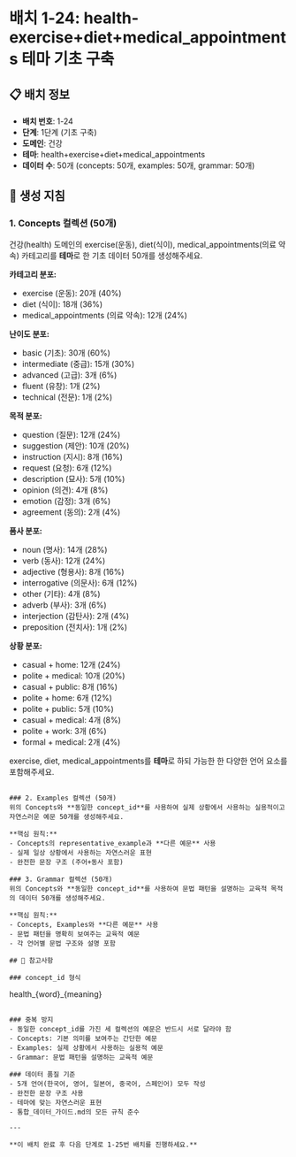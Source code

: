 # 배치 1-24: health-exercise+diet+medical_appointments 테마 기초 구축

## 📋 배치 정보
- **배치 번호**: 1-24
- **단계**: 1단계 (기초 구축)
- **도메인**: 건강
- **테마**: health+exercise+diet+medical_appointments
- **데이터 수**: 50개 (concepts: 50개, examples: 50개, grammar: 50개)

## 🎯 생성 지침

### 1. Concepts 컬렉션 (50개)
건강(health) 도메인의 exercise(운동), diet(식이), medical_appointments(의료 약속) 카테고리를 **테마**로 한 기초 데이터 50개를 생성해주세요.

**카테고리 분포:**
- exercise (운동): 20개 (40%)
- diet (식이): 18개 (36%)
- medical_appointments (의료 약속): 12개 (24%)

**난이도 분포:**
- basic (기초): 30개 (60%)
- intermediate (중급): 15개 (30%)
- advanced (고급): 3개 (6%)
- fluent (유창): 1개 (2%)
- technical (전문): 1개 (2%)

**목적 분포:**
- question (질문): 12개 (24%)
- suggestion (제안): 10개 (20%)
- instruction (지시): 8개 (16%)
- request (요청): 6개 (12%)
- description (묘사): 5개 (10%)
- opinion (의견): 4개 (8%)
- emotion (감정): 3개 (6%)
- agreement (동의): 2개 (4%)

**품사 분포:**
- noun (명사): 14개 (28%)
- verb (동사): 12개 (24%)
- adjective (형용사): 8개 (16%)
- interrogative (의문사): 6개 (12%)
- other (기타): 4개 (8%)
- adverb (부사): 3개 (6%)
- interjection (감탄사): 2개 (4%)
- preposition (전치사): 1개 (2%)

**상황 분포:**
- casual + home: 12개 (24%)
- polite + medical: 10개 (20%)
- casual + public: 8개 (16%)
- polite + home: 6개 (12%)
- polite + public: 5개 (10%)
- casual + medical: 4개 (8%)
- polite + work: 3개 (6%)
- formal + medical: 2개 (4%)

exercise, diet, medical_appointments를 **테마**로 하되 가능한 한 다양한 언어 요소를 포함해주세요.

```

### 2. Examples 컬렉션 (50개)
위의 Concepts와 **동일한 concept_id**를 사용하여 실제 상황에서 사용하는 실용적이고 자연스러운 예문 50개를 생성해주세요.

**핵심 원칙:**
- Concepts의 representative_example과 **다른 예문** 사용
- 실제 일상 상황에서 사용하는 자연스러운 표현
- 완전한 문장 구조 (주어+동사 포함)

### 3. Grammar 컬렉션 (50개)
위의 Concepts와 **동일한 concept_id**를 사용하여 문법 패턴을 설명하는 교육적 목적의 데이터 50개를 생성해주세요.

**핵심 원칙:**
- Concepts, Examples와 **다른 예문** 사용
- 문법 패턴을 명확히 보여주는 교육적 예문
- 각 언어별 문법 구조와 설명 포함

## 📝 참고사항

### concept_id 형식
```
health_{word}_{meaning}
```

### 중복 방지
- 동일한 concept_id를 가진 세 컬렉션의 예문은 반드시 서로 달라야 함
- Concepts: 기본 의미를 보여주는 간단한 예문
- Examples: 실제 상황에서 사용하는 실용적 예문  
- Grammar: 문법 패턴을 설명하는 교육적 예문

### 데이터 품질 기준
- 5개 언어(한국어, 영어, 일본어, 중국어, 스페인어) 모두 작성
- 완전한 문장 구조 사용
- 테마에 맞는 자연스러운 표현
- 통합_데이터_가이드.md의 모든 규칙 준수

---

**이 배치 완료 후 다음 단계로 1-25번 배치를 진행하세요.**